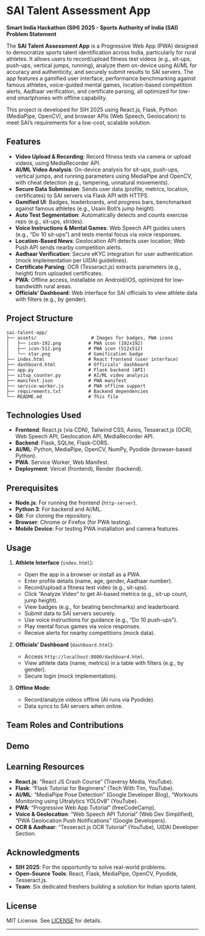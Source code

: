 
# SAI Talent Assessment App

**Smart India Hackathon (SIH) 2025 - Sports Authority of India (SAI) Problem Statement**

The **SAI Talent Assessment App** is a Progressive Web App (PWA) designed to democratize sports talent identification across India, particularly for rural athletes. It allows users to record/upload fitness test videos (e.g., sit-ups, push-ups, vertical jumps, running), analyze them on-device using AI/ML for accuracy and authenticity, and securely submit results to SAI servers. The app features a gamified user interface, performance benchmarking against famous athletes, voice-guided mental games, location-based competition alerts, Aadhaar verification, and certificate parsing, all optimized for low-end smartphones with offline capability.

This project is developed for SIH 2025 using React.js, Flask, Python (MediaPipe, OpenCV), and browser APIs (Web Speech, Geolocation) to meet SAI’s requirements for a low-cost, scalable solution.

## Features
- **Video Upload & Recording**: Record fitness tests via camera or upload videos, using MediaRecorder API.
- **AI/ML Video Analysis**: On-device analysis for sit-ups, push-ups, vertical jumps, and running parameters using MediaPipe and OpenCV, with cheat detection (e.g., tampering, unnatural movements).
- **Secure Data Submission**: Sends user data (profile, metrics, location, certificates) to SAI servers via Flask API with HTTPS.
- **Gamified UI**: Badges, leaderboards, and progress bars, benchmarked against famous athletes (e.g., Usain Bolt’s jump height).
- **Auto Test Segmentation**: Automatically detects and counts exercise reps (e.g., sit-ups, strides).
- **Voice Instructions & Mental Games**: Web Speech API guides users (e.g., “Do 10 sit-ups”) and tests mental focus via voice responses.
- **Location-Based News**: Geolocation API detects user location; Web Push API sends nearby competition alerts.
- **Aadhaar Verification**: Secure eKYC integration for user authentication (mock implementation per UIDAI guidelines).
- **Certificate Parsing**: OCR (Tesseract.js) extracts parameters (e.g., height) from uploaded certificates.
- **PWA**: Offline access, installable on Android/iOS, optimized for low-bandwidth rural areas.
- **Officials’ Dashboard**: Web interface for SAI officials to view athlete data with filters (e.g., by gender).

## Project Structure
```
sai-talent-app/
├── assets/                    # Images for badges, PWA icons
│   ├── icon-192.png          # PWA icon (192x192)
│   ├── icon-512.png          # PWA icon (512x512)
│   └── star.png              # Gamification badge
├── index.html                # React frontend (user interface)
├── dashboard.html            # Officials’ dashboard
├── app.py                    # Flask backend (API)
├── situp_counter.py          # AI/ML video analysis
├── manifest.json             # PWA manifest
├── service-worker.js         # PWA offline support
├── requirements.txt          # Backend dependencies
└── README.md                 # This file
```

## Technologies Used
- **Frontend**: React.js (via CDN), Tailwind CSS, Axios, Tesseract.js (OCR), Web Speech API, Geolocation API, MediaRecorder API.
- **Backend**: Flask, SQLite, Flask-CORS.
- **AI/ML**: Python, MediaPipe, OpenCV, NumPy, Pyodide (browser-based Python).
- **PWA**: Service Worker, Web Manifest.
- **Deployment**: Vercel (frontend), Render (backend).

## Prerequisites
- **Node.js**: For running the frontend (`http-server`).
- **Python 3**: For backend and AI/ML.
- **Git**: For cloning the repository.
- **Browser**: Chrome or Firefox (for PWA testing).
- **Mobile Device**: For testing PWA installation and camera features.

## Usage
1. **Athlete Interface** (`index.html`):
   - Open the app in a browser or install as a PWA.
   - Enter profile details (name, age, gender, Aadhaar number).
   - Record/upload a fitness test video (e.g., sit-ups).
   - Click “Analyze Video” to get AI-based metrics (e.g., sit-up count, jump height).
   - View badges (e.g., for beating benchmarks) and leaderboard.
   - Submit data to SAI servers securely.
   - Use voice instructions for guidance (e.g., “Do 10 push-ups”).
   - Play mental focus games via voice responses.
   - Receive alerts for nearby competitions (mock data).

2. **Officials’ Dashboard** (`dashboard.html`):
   - Access `http://localhost:8080/dashboard.html`.
   - View athlete data (name, metrics) in a table with filters (e.g., by gender).
   - Secure login (mock implementation).

3. **Offline Mode**:
   - Record/analyze videos offline (AI runs via Pyodide).
   - Data syncs to SAI servers when online.

## Team Roles and Contributions

## Demo

## Learning Resources
- **React.js**: “React JS Crash Course” (Traversy Media, YouTube).
- **Flask**: “Flask Tutorial for Beginners” (Tech With Tim, YouTube).
- **AI/ML**: “MediaPipe Pose Detection” (Google Developer Blog), “Workouts Monitoring using Ultralytics YOLOv8” (YouTube).
- **PWA**: “Progressive Web App Tutorial” (freeCodeCamp).
- **Voice & Geolocation**: “Web Speech API Tutorial” (Web Dev Simplified), “PWA Geolocation Push Notifications” (Google Developers).
- **OCR & Aadhaar**: “Tesseract.js OCR Tutorial” (YouTube), UIDAI Developer Section.

## Acknowledgments
- **SIH 2025**: For the opportunity to solve real-world problems.
- **Open-Source Tools**: React, Flask, MediaPipe, OpenCV, Pyodide, Tesseract.js.
- **Team**: Six dedicated freshers building a solution for Indian sports talent.

## License
MIT License. See [LICENSE](LICENSE) for details.

---


